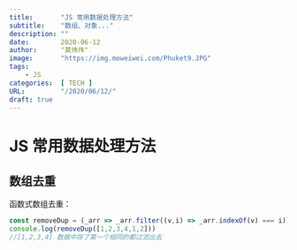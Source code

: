 ```yaml
---
title:       "JS 常用数据处理方法"
subtitle:    "数组、对象..."
description: ""
date:        2020-06-12
author:      "莫伟伟"
image:       "https://img.moweiwei.com/Phuket9.JPG"
tags:
    - JS
categories:  [ TECH ]
URL:         "/2020/06/12/"
draft: true
---
```


# JS 常用数据处理方法

## 数组去重

函数式数组去重：

```js
const removeDup = (_arr => _arr.filter((v,i) => _arr.indexOf(v) === i))
console.log(removeDup([1,2,3,4,1,2]))
//[1,2,3,4] 数据中除了第一个相同的都过滤出去
```


